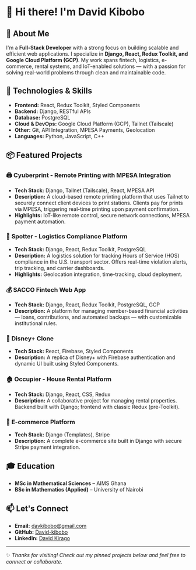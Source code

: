 # 👋 Hi there! I'm David Kibobo

## 🚀 About Me
I'm a **Full-Stack Developer** with a strong focus on building scalable and efficient web applications. I specialize in **Django, React, Redux Toolkit, and Google Cloud Platform (GCP)**. My work spans fintech, logistics, e-commerce, rental systems, and IoT-enabled solutions — with a passion for solving real-world problems through clean and maintainable code.

## 🔧 Technologies & Skills
- **Frontend:** React, Redux Toolkit, Styled Components
- **Backend:** Django, RESTful APIs
- **Database:** PostgreSQL
- **Cloud & DevOps:** Google Cloud Platform (GCP), Tailnet (Tailscale)
- **Other:** Git, API Integration, MPESA Payments, Geolocation
- **Languages:** Python, JavaScript, C++

## 📦 Featured Projects

### 🖨️ **Cyuberprint - Remote Printing with MPESA Integration**
- **Tech Stack:** Django, Tailnet (Tailscale), React, MPESA API
- **Description:** A cloud-based remote printing platform that uses Tailnet to securely connect client devices to print stations. Clients pay for prints via MPESA, triggering real-time printing upon payment confirmation.
- **Highlights:** IoT-like remote control, secure network connections, MPESA payment automation.

### 🚛 **Spotter - Logistics Compliance Platform**
- **Tech Stack:** Django, React, Redux Toolkit, PostgreSQL
- **Description:** A logistics solution for tracking Hours of Service (HOS) compliance in the U.S. transport sector. Offers real-time violation alerts, trip tracking, and carrier dashboards.
- **Highlights:** Geolocation integration, time-tracking, cloud deployment.

### 💰 **SACCO Fintech Web App**
- **Tech Stack:** Django, React, Redux Toolkit, PostgreSQL, GCP
- **Description:** A platform for managing member-based financial activities — loans, contributions, and automated backups — with customizable institutional rules.

### 🏰 **Disney+ Clone**
- **Tech Stack:** React, Firebase, Styled Components
- **Description:** A replica of Disney+ with Firebase authentication and dynamic UI built using Styled Components.

### 🏠 **Occupier - House Rental Platform**
- **Tech Stack:** Django, React, CSS, Redux
- **Description:** A collaborative project for managing rental properties. Backend built with Django; frontend with classic Redux (pre-Toolkit).

### 🛒 **E-commerce Platform**
- **Tech Stack:** Django (Templates), Stripe
- **Description:** A complete e-commerce site built in Django with secure Stripe payment integration.

## 🎓 Education
- **MSc in Mathematical Sciences** – AIMS Ghana  
- **BSc in Mathematics (Applied)** – University of Nairobi

## 📫 Let's Connect
- **Email:** davkibobo@gmail.com  
- **GitHub:** [David-kibobo](https://github.com/David-kibobo)  
- **LinkedIn:** [David Kirago](https://www.linkedin.com/in/david-kirago-393397b3/)

---

✨ *Thanks for visiting! Check out my pinned projects below and feel free to connect or collaborate.*
